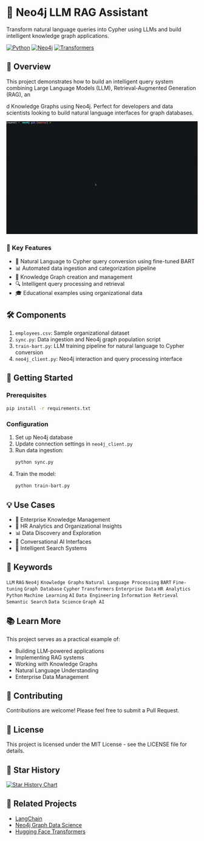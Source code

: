 # 🚀 Neo4j LLM RAG Assistant

Transform natural language queries into Cypher using LLMs and build intelligent knowledge graph applications.

[![Python](https://img.shields.io/badge/Python-3.8%2B-blue)]()
[![Neo4j](https://img.shields.io/badge/Neo4j-5.0%2B-blue)]()
[![Transformers](https://img.shields.io/badge/Transformers-latest-green)]()

## 🎯 Overview

This project demonstrates how to build an intelligent query system combining Large Language Models (LLM), Retrieval-Augmented Generation (RAG), an
<!-- @import "[TOC]" {cmd="toc" depthFrom=1 depthTo=6 orderedList=false} -->
d Knowledge Graphs using Neo4j. Perfect for developers and data scientists looking to build natural language interfaces for graph databases.

![](/demo.gif)

### 🌟 Key Features

- 🤖 Natural Language to Cypher query conversion using fine-tuned BART
- 📊 Automated data ingestion and categorization pipeline
- 🎯 Knowledge Graph creation and management
- 🔍 Intelligent query processing and retrieval
- 🎓 Educational examples using organizational data

## 🛠️ Components

1. `employees.csv`: Sample organizational dataset
2. `sync.py`: Data ingestion and Neo4j graph population script
3. `train-bart.py`: LLM training pipeline for natural language to Cypher conversion
4. `neo4j_client.py`: Neo4j interaction and query processing interface

## 🚀 Getting Started

### Prerequisites

```bash
pip install -r requirements.txt
```

### Configuration

1. Set up Neo4j database
2. Update connection settings in `neo4j_client.py`
3. Run data ingestion:
   ```bash
   python sync.py
   ```
4. Train the model:
   ```bash
   python train-bart.py
   ```

## 💡 Use Cases

- 🏢 Enterprise Knowledge Management
- 👥 HR Analytics and Organizational Insights
- 📊 Data Discovery and Exploration
- 🤖 Conversational AI Interfaces
- 🎯 Intelligent Search Systems

## 🔑 Keywords

`LLM` `RAG` `Neo4j` `Knowledge Graphs` `Natural Language Processing` `BART` `Fine-tuning` `Graph Database` `Cypher` `Transformers` `Enterprise Data` `HR Analytics` `Python` `Machine Learning` `AI` `Data Engineering` `Information Retrieval` `Semantic Search` `Data Science` `Graph AI`

## 📚 Learn More

This project serves as a practical example of:

- Building LLM-powered applications
- Implementing RAG systems
- Working with Knowledge Graphs
- Natural Language Understanding
- Enterprise Data Management

## 🤝 Contributing

Contributions are welcome! Please feel free to submit a Pull Request.

## 📝 License

This project is licensed under the MIT License - see the LICENSE file for details.

## 🌟 Star History

[![Star History Chart](https://api.star-history.com/svg?repos=khanof89/neo4j-llm-rag-assistant&type=Date)](https://star-history.com/#khano8f9/neo4j-llm-rag-assistant&Date)

## 🔗 Related Projects

- [LangChain](https://github.com/hwchase17/langchain)
- [Neo4j Graph Data Science](https://github.com/neo4j/graph-data-science)
- [Hugging Face Transformers](https://github.com/huggingface/transformers)
